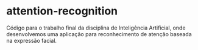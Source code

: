 # attention-recognition
Código para o trabalho final da disciplina de Inteligência Artificial, onde desenvolvemos uma aplicação para reconhecimento de atenção baseada na expressão facial.

